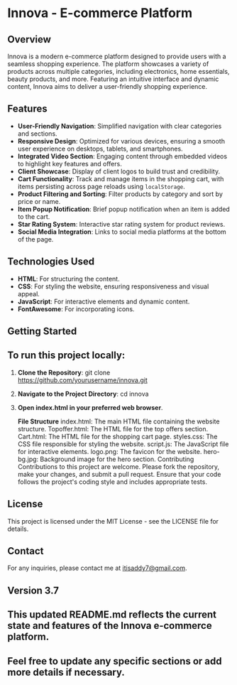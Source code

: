 # Innova - E-commerce Platform

## Overview

Innova is a modern e-commerce platform designed to provide users with a seamless shopping experience. The platform showcases a variety of products across multiple categories, including electronics, home essentials, beauty products, and more. Featuring an intuitive interface and dynamic content, Innova aims to deliver a user-friendly shopping experience.

## Features

- **User-Friendly Navigation**: Simplified navigation with clear categories and sections.
- **Responsive Design**: Optimized for various devices, ensuring a smooth user experience on desktops, tablets, and smartphones.
- **Integrated Video Section**: Engaging content through embedded videos to highlight key features and offers.
- **Client Showcase**: Display of client logos to build trust and credibility.
- **Cart Functionality**: Track and manage items in the shopping cart, with items persisting across page reloads using `localStorage`.
- **Product Filtering and Sorting**: Filter products by category and sort by price or name.
- **Item Popup Notification**: Brief popup notification when an item is added to the cart.
- **Star Rating System**: Interactive star rating system for product reviews.
- **Social Media Integration**: Links to social media platforms at the bottom of the page.

## Technologies Used

- **HTML**: For structuring the content.
- **CSS**: For styling the website, ensuring responsiveness and visual appeal.
- **JavaScript**: For interactive elements and dynamic content.
- **FontAwesome**: For incorporating icons.

## Getting Started

## To run this project locally:

1. **Clone the Repository**:
   git clone https://github.com/yourusername/innova.git

2. **Navigate to the Project Directory**:
   cd innova

3. **Open index.html in your preferred web browser**.

   **File Structure**
index.html: The main HTML file containing the website structure.
Topoffer.html: The HTML file for the top offers section.
Cart.html: The HTML file for the shopping cart page.
styles.css: The CSS file responsible for styling the website.
script.js: The JavaScript file for interactive elements.
logo.png: The favicon for the website.
hero-bg.jpg: Background image for the hero section.
Contributing
Contributions to this project are welcome. Please fork the repository, make your changes, and submit a pull request. Ensure that your code follows the project's coding style and includes appropriate tests.

## License
This project is licensed under the MIT License - see the LICENSE file for details.

## Contact
For any inquiries, please contact me at itisaddy7@gmail.com.

## Version 3.7

## This updated README.md reflects the current state and features of the Innova e-commerce platform.

## Feel free to update any specific sections or add more details if necessary.
